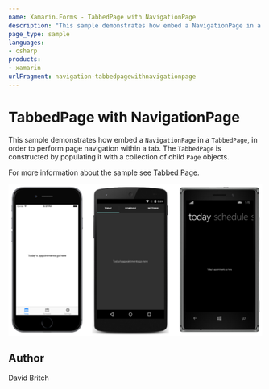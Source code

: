 ```yaml
---
name: Xamarin.Forms - TabbedPage with NavigationPage
description: "This sample demonstrates how embed a NavigationPage in a TabbedPage, in order to perform page navigation within a tab. #navigation"
page_type: sample
languages:
- csharp
products:
- xamarin
urlFragment: navigation-tabbedpagewithnavigationpage
---
```

# TabbedPage with NavigationPage

This sample demonstrates how embed a `NavigationPage` in a `TabbedPage`, in order to perform page navigation within a tab. The `TabbedPage` is constructed by populating it with a collection of child `Page` objects.

For more information about the sample see [Tabbed Page](https://docs.microsoft.com/xamarin/xamarin-forms/app-fundamentals/navigation/tabbed-page).

![TabbedPage with NavigationPage application screenshot](Screenshots/01All.png "TabbedPage with NavigationPage application screenshot")

## Author

David Britch
